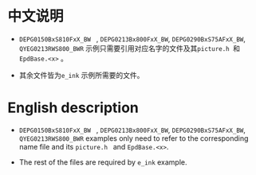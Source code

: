 # 中文说明

* `DEPG0150BxS810FxX_BW ` , `DEPG0213Bx800FxX_BW`,  `DEPG0290BxS75AFxX_BW`,  `QYEG0213RWS800_BWR` 示例只需要引用对应名字的文件及其`picture.h `和`EpdBase.<x>` 。

* 其余文件皆为`e_ink` 示例所需要的文件。



# English description

* `DEPG0150BxS810FxX_BW ` , `DEPG0213Bx800FxX_BW`,  `DEPG0290BxS75AFxX_BW`,  `QYEG0213RWS800_BWR`  examples only need to refer to the corresponding name file and its `picture.h ` and `EpdBase.<x>`.

* The rest of the files are required by `e_ink` example.

